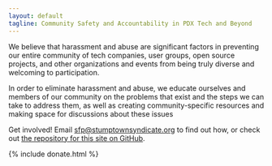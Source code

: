 ```yaml
---
layout: default
tagline: Community Safety and Accountability in PDX Tech and Beyond
---
```


We believe that harassment and abuse are significant factors in preventing our entire community of tech companies, user groups, open source projects, and other organizations and events from being truly diverse and welcoming to participation.

In order to eliminate harassment and abuse, we educate ourselves and members of our community on the problems that exist and the steps we can take to address them, as well as creating community-specific resources and making space for discussions about these issues

Get involved! Email sfp@stumptownsyndicate.org to find out how, or check out [the repository for this site on GitHub](https://github.com/safetyfirstpdx/safetyfirstpdx.github.io).

{% include donate.html %}
